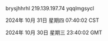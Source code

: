 brysjhhrhl 219.139.197.74 yqqlmgsycl

2024年 10月 31日 星期四 07:40:02 CST

2024年 10月 30日 星期三 23:40:02 GMT
